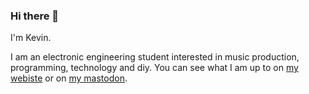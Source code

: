 ### Hi there 👋

I'm Kevin.

I am an electronic engineering student interested in music production, programming, technology and diy.
You can see what I am up to on [my webiste](https://kevin-nel.github.io) or on [my mastodon](https://merveilles.town/@kevin).

<!-- tech
<div align="left">
  <img src="https://cdn.jsdelivr.net/gh/devicons/devicon/icons/c/c-original.svg" height="40" alt="c logo"  />
  <img width="12" />
  <img src="https://cdn.jsdelivr.net/gh/devicons/devicon/icons/rust/rust-plain.svg" height="40" alt="rust logo"  />
  <img width="12" />
  <img src="https://cdn.jsdelivr.net/gh/devicons/devicon/icons/python/python-original.svg" height="40" alt="python logo"  />
</div>
 -->


